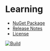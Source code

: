 # Learning
- [NuGet Package](https://www.nuget.org/packages/Learning.NET)
- [Release Notes](https://github.com/skthomasjr/Learning/releases)
- [License](LICENSE.md)

[![Build](https://ci.appveyor.com/api/projects/status/e1rlsqt6irfc0nwi?svg=true)](https://ci.appveyor.com/project/skthomasjr/learning)
